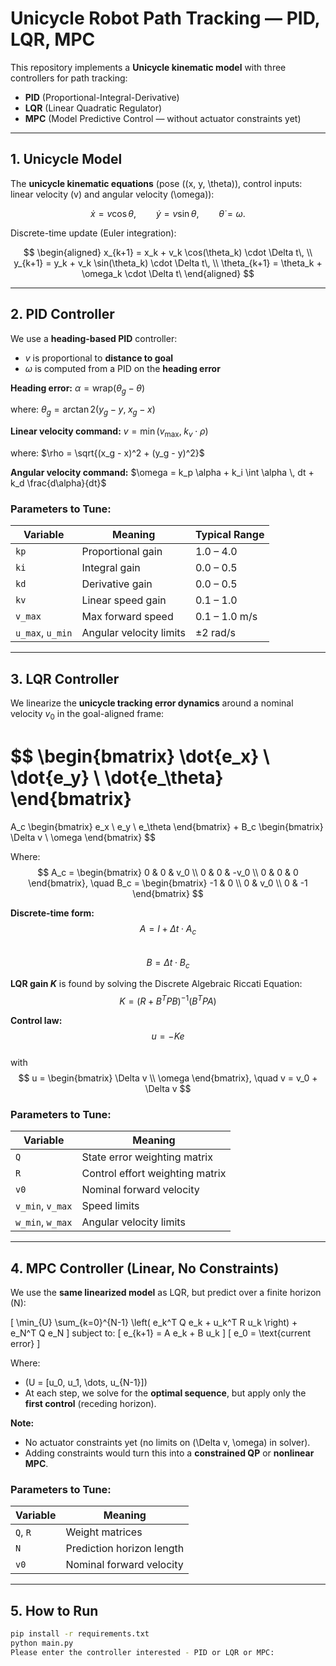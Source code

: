 # Unicycle Robot Path Tracking — PID, LQR, MPC

This repository implements a **Unicycle kinematic model** with three controllers for path tracking:  
- **PID** (Proportional-Integral-Derivative)  
- **LQR** (Linear Quadratic Regulator)  
- **MPC** (Model Predictive Control — without actuator constraints yet)  

---

## 1. Unicycle Model

The **unicycle kinematic equations** (pose \((x, y, \theta)\), control inputs: linear velocity \(v\) and angular velocity \(\omega\)):

$$
\dot{x} = v\cos\theta,\qquad
\dot{y} = v\sin\theta,\qquad
\dot{\theta} = \omega.
$$

Discrete-time update (Euler integration):

$$
\begin{aligned}
x_{k+1} = x_k + v_k \cos(\theta_k) \cdot \Delta t\, \\
y_{k+1} = y_k + v_k \sin(\theta_k) \cdot \Delta t\, \\
\theta_{k+1} = \theta_k + \omega_k \cdot \Delta t\
\end{aligned}
$$

---

## 2. PID Controller

We use a **heading-based PID** controller:

- $v$ is proportional to **distance to goal**
- $\omega$ is computed from a PID on the **heading error**

**Heading error:**
$\alpha = \text{wrap}(\theta_g - \theta)$  

where:
$\theta_g = \arctan2(y_g - y, \; x_g - x)$  

**Linear velocity command:**
$v = \min(v_{\text{max}},\; k_v \cdot \rho)$  

where:
$\rho = \sqrt{(x_g - x)^2 + (y_g - y)^2}$  

**Angular velocity command:**
$\omega = k_p \alpha + k_i \int \alpha \, dt + k_d \frac{d\alpha}{dt}$


### Parameters to Tune:
| Variable | Meaning | Typical Range |
|----------|---------|---------------|
| `kp` | Proportional gain | 1.0 – 4.0 |
| `ki` | Integral gain | 0.0 – 0.5 |
| `kd` | Derivative gain | 0.0 – 0.5 |
| `kv` | Linear speed gain | 0.1 – 1.0 |
| `v_max` | Max forward speed | 0.1 – 1.0 m/s |
| `u_max`, `u_min` | Angular velocity limits | ±2 rad/s |

---

## 3. LQR Controller

We linearize the **unicycle tracking error dynamics** around a nominal velocity $v_0$ in the goal-aligned frame:

$$
\begin{bmatrix}
\dot{e_x} \\
\dot{e_y} \\
\dot{e_\theta}
\end{bmatrix}
=
A_c
\begin{bmatrix}
e_x \\
e_y \\
e_\theta
\end{bmatrix}
+
B_c
\begin{bmatrix}
\Delta v \\
\omega
\end{bmatrix}
$$

Where:  
$$
A_c =
\begin{bmatrix}
0 & 0 & v_0 \\
0 & 0 & -v_0 \\
0 & 0 & 0
\end{bmatrix},
\quad
B_c =
\begin{bmatrix}
-1 & 0 \\
0 & v_0 \\
0 & -1
\end{bmatrix}
$$

**Discrete-time form:**  
$$
A = I + \Delta t \cdot A_c
$$  
$$
B = \Delta t \cdot B_c
$$

**LQR gain $K$** is found by solving the Discrete Algebraic Riccati Equation:  
$$
K = (R + B^T P B)^{-1} (B^T P A)
$$

**Control law:**  
$$
u = -K e
$$  
with  
$$
u =
\begin{bmatrix}
\Delta v \\
\omega
\end{bmatrix},
\quad
v = v_0 + \Delta v
$$



### Parameters to Tune:
| Variable | Meaning |
|----------|---------|
| `Q` | State error weighting matrix |
| `R` | Control effort weighting matrix |
| `v0` | Nominal forward velocity |
| `v_min`, `v_max` | Speed limits |
| `w_min`, `w_max` | Angular velocity limits |

---

## 4. MPC Controller (Linear, No Constraints)

We use the **same linearized model** as LQR, but predict over a finite horizon \(N\):

\[
\min_{U} \sum_{k=0}^{N-1} \left( e_k^T Q e_k + u_k^T R u_k \right) + e_N^T Q e_N
\]
subject to:
\[
e_{k+1} = A e_k + B u_k
\]
\[
e_0 = \text{current error}
\]

Where:
- \(U = [u_0, u_1, \dots, u_{N-1}]\)  
- At each step, we solve for the **optimal sequence**, but apply only the **first control** (receding horizon).

**Note:**  
- No actuator constraints yet (no limits on \(\Delta v, \omega\) in solver).  
- Adding constraints would turn this into a **constrained QP** or **nonlinear MPC**.

### Parameters to Tune:
| Variable | Meaning |
|----------|---------|
| `Q`, `R` | Weight matrices |
| `N` | Prediction horizon length |
| `v0` | Nominal forward velocity |

---

## 5. How to Run

```bash
pip install -r requirements.txt
python main.py
Please enter the controller interested - PID or LQR or MPC:
